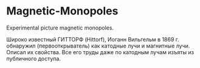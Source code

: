 # Magnetic-Monopoles
Experimental picture magnetic monopoles.

Широко известный ГИТТОРФ (Hittorf), Иоганн Вильгельм в 1869 г. 
обнаружил (первооткрыватель) как катодные лучи и магнитные лучи. Описал их свойства. Все его
труды даже по катодным лучам изъяты из публичного доступа. 
